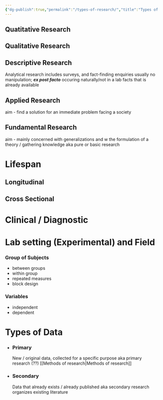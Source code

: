 ```yaml
---
{"dg-publish":true,"permalink":"/types-of-research/","title":"Types of Research","tags":["research"],"created":"","updated":""}
---
```



## Quatitative Research
## Qualitative Research

## Descriptive Research

Analytical research
includes surveys, and fact-finding enquiries
usually no manipulation; 
***ex post facto***
occuring naturally/not in a lab
facts that is already available

## Applied Research
aim - find a solution for an immediate problem facing a society  

## Fundamental Research
aim - mainly concerned with generalizations and w the formulation of a theory / gathering knowledge
aka pure or basic research

# Lifespan  
## Longitudinal 
## Cross Sectional 

# Clinical / Diagnostic

# Lab setting (Experimental) and Field 

### Group of Subjects
- between groups
- within group
- repeated measures
- block design
### Variables
- independent 
- dependent


# Types of Data

- ### Primary
  New / original data, 
  collected for a specific purpose 
  aka primary research (??)
  [[Methods of research\|Methods of research]]

- ###  Secondary
  Data that already exists / already published
  aka secondary research
  organizes existing literature

  
